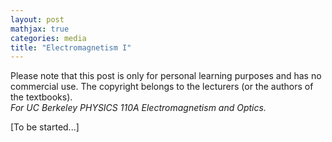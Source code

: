 ```yaml
---
layout: post
mathjax: true
categories: media
title: "Electromagnetism I"
---
```


Please note that this post is only for personal learning purposes and has no commercial use. The copyright belongs to the lecturers (or the authors of the textbooks).    
*For UC Berkeley PHYSICS 110A Electromagnetism and Optics.* 

[To be started...]
